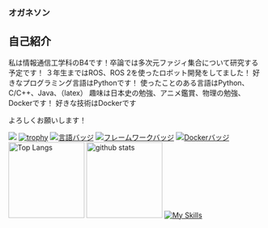 ### オガネソン
## 自己紹介
私は情報通信工学科のB4です！卒論では多次元ファジィ集合について研究する予定です！
３年生まではROS、ROS 2を使ったロボット開発をしてました！
好きなプログラミング言語はPythonです！
使ったことのある言語はPython、C/C++、Java、（latex）
趣味は日本史の勉強、アニメ鑑賞、物理の勉強、Dockerです！
好きな技術はDockerです

よろしくお願いします！

![](https://github-profile-summary-cards.vercel.app/api/cards/profile-details?username=ASAKA-219&theme=2077)
[![trophy](https://github-profile-trophy.vercel.app/?username=ASAKA-219&theme=onedark)](https://github-profile-trophy.vercel.app/?username=ryo-ma&theme=tokyonight)
[![言語バッジ](https://img.shields.io/badge/-Ruby-CC342D.svg?logo=ruby&style=flat-square&logoColor=white)](https://www.ruby-lang.org/)
[![フレームワークバッジ](https://img.shields.io/badge/-Ruby%20on%20Rails-CC0000.svg?logo=ruby-on-rails&style=flat-square&logoColor=white)](https://rubyonrails.org/)
[![Dockerバッジ](https://img.shields.io/badge/-Docker-2496ED.svg?logo=docker&style=flat-square&logoColor=white)](https://www.docker.com/)
<img alt="Top Langs" height="150px" src="https://github-readme-stats.vercel.app/api/top-langs/?username=ASAKA-219&layout=compact&count_private=true&show_icons=true&theme=tokyonight" />
<img alt="github stats" height="150px" src="https://github-readme-stats.vercel.app/api?username=ASAKA-219&count_private=true&show_icons=true&show_icons=true&theme=tokyonight" />
[![My Skills](https://skillicons.dev/icons?i=cpp,python,java,docker&perline=3)](https://skillicons.dev)
